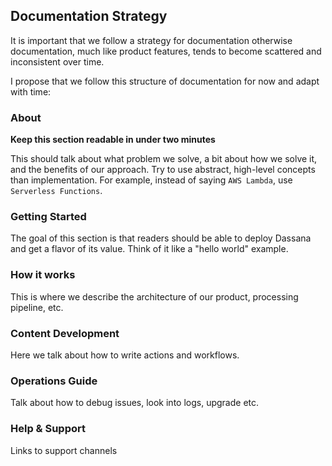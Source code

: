 ## Documentation Strategy

It is important that we follow a strategy for documentation otherwise documentation, much like product features, tends to become scattered and inconsistent over time.

I propose that we follow this structure of documentation for now and adapt with time:

### About

**Keep this section readable in under two minutes**

This should talk about what problem we solve, a bit about how we solve it, and the benefits of our approach. Try to use abstract, high-level concepts than implementation. For example, instead of saying `AWS Lambda`, use `Serverless Functions`.

### Getting Started

The goal of this section is that readers should be able to deploy Dassana and get a flavor of its value. Think of it like a "hello world" example.

### How it works

This is where we describe the architecture of our product, processing pipeline, etc.

### Content Development

Here we talk about how to write actions and workflows.

### Operations Guide

Talk about how to debug issues, look into logs, upgrade etc.

### Help & Support

Links to support channels
